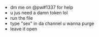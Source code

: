 - dm me on @pw#1337 for help
- u jus need a damn token lol
- run the file
- type "sex" in da channel u wanna purge
- leave it open
